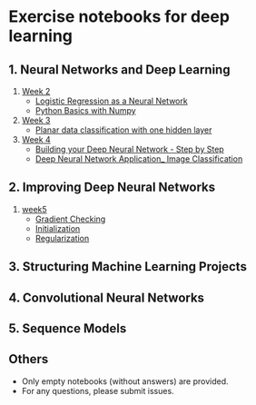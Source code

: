 # Exercise notebooks for deep learning
## 1. Neural Networks and Deep Learning
1. [Week 2](1.%20Neural%20Networks%20and%20Deep%20Learning/Week%202)
   * [Logistic Regression as a Neural Network](1.%20Neural%20Networks%20and%20Deep%20Learning/Week%202/Logistic%20Regression%20as%20a%20Neural%20Network)
   * [Python Basics with Numpy](1.%20Neural%20Networks%20and%20Deep%20Learning/Week%202/Python%20Basics%20with%20Numpy)
1. [Week 3](1.%20Neural%20Networks%20and%20Deep%20Learning/Week%203)
   * [Planar data classification with one hidden layer](1.%20Neural%20Networks%20and%20Deep%20Learning/Week%203/Planar%20data%20classification%20with%20one%20hidden%20layer)
1. [Week 4](1.%20Neural%20Networks%20and%20Deep%20Learning/Week%204)
   * [Building your Deep Neural Network - Step by Step](1.%20Neural%20Networks%20and%20Deep%20Learning/Week%204/Building%20your%20Deep%20Neural%20Network%20-%20Step%20by%20Step)
   * [Deep Neural Network Application_ Image Classification](1.%20Neural%20Networks%20and%20Deep%20Learning/Week%204/Deep%20Neural%20Network%20Application_%20Image%20Classification)
## 2. Improving Deep Neural Networks
1. [week5](2.%20Improving%20Deep%20Neural%20Networks/week5)
   * [Gradient Checking](2.%20Improving%20Deep%20Neural%20Networks/week5/Gradient%20Checking)
   * [Initialization](2.%20Improving%20Deep%20Neural%20Networks/week5/Initialization)
   * [Regularization](2.%20Improving%20Deep%20Neural%20Networks/week5/Regularization)
## 3. Structuring Machine Learning Projects
## 4. Convolutional Neural Networks
## 5. Sequence Models
## Others
* Only empty notebooks (without answers) are provided.
* For any questions, please submit issues.
